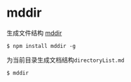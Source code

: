 # mddir

生成文件结构
[mddir](https://www.npmjs.com/package/mddir)

```
$ npm install mddir -g
```

为当前目录生成文档结构`directoryList.md`

```
$ mddir
```
